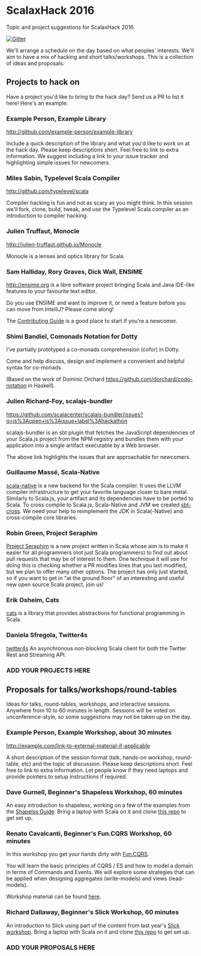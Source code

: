 # ScalaxHack 2016

Topic and project suggestions for ScalaxHack 2016.

[![Gitter](https://badges.gitter.im/underscoreio/scalaxhack-2016.svg)](https://gitter.im/underscoreio/scalaxhack-2016?utm_source=badge&utm_medium=badge&utm_campaign=pr-badge)

We'll arrange a schedule on the day based on what peoples' interests.
We'll aim to have a mix of hacking and short talks/workshops.
This is a collection of ideas and proposals.

## Projects to hack on

Have a project you'd like to bring to the hack day? 
Send us a PR to list it here! Here's an example:

### Example Person, Example Library

  http://github.com/example-person/example-library

  Include a quick description of the library 
  and what you'd like to work on at the hack day.
  Please keep descriptions short.
  Feel free to link to extra information.
  We suggest including a link to your issue tracker
  and highlighting simple issues for newcomers.

### Miles Sabin, Typelevel Scala Compiler

  http://github.com/typelevel/scala

  Compiler hacking is fun and not as scary as you might think.
  In this session we'll fork, clone, build, tweak, 
  and use the Typelevel Scala compiler 
  as an introduction to compiler hacking.

### Julien Truffaut, Monocle

  http://julien-truffaut.github.io/Monocle  
  
  Monocle is a lenses and optics library for Scala.

### Sam Halliday, Rory Graves, Dick Wall, ENSIME

  http://ensime.org is a libre software project bringing Scala and Java IDE-like features to your favourite text editor.
   
  Do you use ENSIME and want to improve it, or need a feature before you can move from IntelliJ? Please come along! 
   
  The [Contributing Guide](http://ensime.org/contributing) is a good place to start if you're a newcomer.
 
### Shimi Bandiel, Comonads Notation for Dotty

  I've partially prototyped a co-monads comprehension (cofor) in Dotty. 
  
  Come and help discuss, design and implement a convenient and helpful syntax for co-monads.
  
  (Based on the work of Dominic Orchard https://github.com/dorchard/codo-notation in Haskell).
  
### Julien Richard-Foy, scalajs-bundler

  https://github.com/scalacenter/scalajs-bundler/issues?q=is%3Aopen+is%3Aissue+label%3Ahackathon

  scalajs-bundler is an sbt plugin that fetches the JavaScript dependencies
  of your Scala.js project from the NPM registry and bundles them with your
  application into a single artifact executable by a Web browser.

  The above link highlights the issues that are approachable for newcomers.
  
### Guillaume Massé, Scala-Native
  
  [scala-native](https://github.com/scala-native/scala-native/issues?q=is%3Aopen+is%3Aissue+label%3Acomponent%3Ajavalib) is a new backend for the Scala compiler. It uses the LLVM compiler infrastructure to get your favorite language closer to bare metal. Similarly to Scala.js, your artifact and its dependencies have to be ported to Scala. To cross compile to Scala.js, Scala-Native and JVM we created [sbt-cross](https://github.com/scala-native/sbt-cross). We need your help to reimplement the JDK in Scala(-Native) and cross-compile core libraries.

### Robin Green, Project Seraphim

  [Project Seraphim](https://github.com/greenrd/project-seraphim/issues) is
  a new project written in Scala whose aim is to make it easier for
  all programmers (not just Scala programmers) to find out about pull
  requests that may be of interest to them. One technique it will use
  for doing this is checking whether a PR modifies lines that you last
  modified, but we plan to offer many other options. The project has
  only just started, so if you want to get in "at the ground floor" of
  an interesting and useful new open source Scala project, join us!

### Erik Osheim, Cats

  [cats](https://github.com/typelevel/cats/issues?q=is%3Aopen+is%3Aissue+label%3A%22low-hanging+fruit%22)
  is a library that provides abstractions for functional programming in Scala.

### Daniela Sfregola, Twitter4s

  [twitter4s](https://github.com/DanielaSfregola/twitter4s)
  An asynchronous non-blocking Scala client for both the Twitter Rest and Streaming API.

### ADD YOUR PROJECTS HERE

## Proposals for talks/workshops/round-tables

Ideas for talks, round-tables, workshops, and interactive sessions.
Anywhere from 10 to 60 minutes in length.
Sessions will be voted on unconference-style,
so some suggestions may not be taken up on the day.

### Example Person, Example Workshop, about 30 minutes

  http://example.com/link-to-external-material-if-applicable

  A short description of the session format
  (talk, hands-on workshop, round-table, etc)
  and the topic of discussion.
  Please keep descriptions short.
  Feel free to link to extra information.
  Let people know if they need laptops and
  provide pointers to setup instructions if required.
 
### Dave Gurnell, Beginner's Shapeless Workshop, 60 minutes

  An easy introduction to shapeless, 
  working on a few of the examples from the
  [Shapelss Guide](http://github.com/underscoreio/shapeless-guide).
  Bring a laptop with Scala on it and 
  clone [this repo](http://github.com/underscoreio/shapeless-guide-code) to get set up.

### Renato Cavalcanti, Beginner's Fun.CQRS Workshop, 60 minutes
 
  In this workshop you get your hands dirty with [Fun.CQRS](https://github.com/strongtyped/fun-cqrs). 
  
  You will learn the basic principles of CQRS / ES and how to model a domain in terms of Commands and Events. We will explore some strategies that can be applied when designing aggregates (write-models) and views (read-models).
  
  Workshop material can be found [here](https://github.com/strongtyped/fun-cqrs-order-demo).

### Richard Dallaway, Beginner's Slick Workshop, 60 minutes

  An introduction to Slick using part of the content from last year's
  [Slick workshop](https://vimeo.com/148074461).
  Bring a laptop with Scala on it and 
  clone [this repo](http://github.com/underscoreio/essential-slick-code) to get set up.
 
### ADD YOUR PROPOSALS HERE
